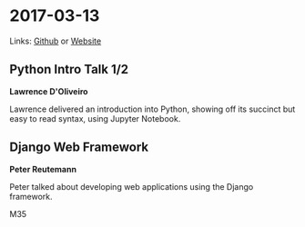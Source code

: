 # 2017-03-13
Links: [Github](https://github.com/irsbugs/meetings/blob/master/2017/2017-03-13/README.md) or [Website](https://irsbugs.github.io/meetings/2017/2017-03-13/) 

## Python Intro Talk 1/2
**Lawrence D'Oliveiro** 

Lawrence delivered an introduction into Python, showing off its succinct but easy to read syntax, using
Jupyter Notebook.

## Django Web Framework
**Peter Reutemann** 

Peter talked about developing web applications using the Django framework.

M35
